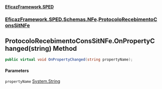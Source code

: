 #### [EficazFramework.SPED](EficazFrameworkSPED.md 'EficazFramework SPED')
### [EficazFramework.SPED.Schemas.NFe](EficazFramework.SPED.Schemas.NFe.md 'EficazFramework.SPED.Schemas.NFe').[ProtocoloRecebimentoConsSitNFe](EficazFramework.SPED.Schemas.NFe/ProtocoloRecebimentoConsSitNFe.md 'EficazFramework.SPED.Schemas.NFe.ProtocoloRecebimentoConsSitNFe')

## ProtocoloRecebimentoConsSitNFe.OnPropertyChanged(string) Method

```csharp
public virtual void OnPropertyChanged(string propertyName);
```
#### Parameters

<a name='EficazFramework.SPED.Schemas.NFe.ProtocoloRecebimentoConsSitNFe.OnPropertyChanged(string).propertyName'></a>

`propertyName` [System.String](https://docs.microsoft.com/en-us/dotnet/api/System.String 'System.String')